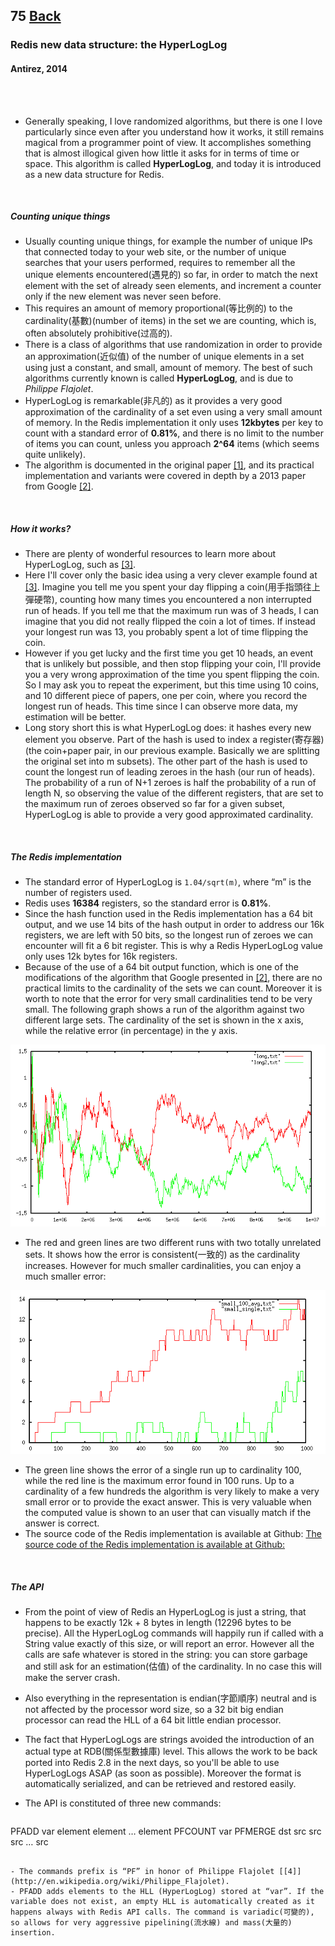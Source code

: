## 75	[Back](./antirez.md)

### Redis new data structure: the HyperLogLog
#### Antirez, 2014

<br />
<br />

- Generally speaking, I love randomized algorithms, but there is one I love particularly since even after you understand how it works, it still remains magical from a programmer point of view. It accomplishes something that is almost illogical given how little it asks for in terms of time or space. This algorithm is called **HyperLogLog**, and today it is introduced as a new data structure for Redis.

<br />

##### Counting unique things

- Usually counting unique things, for example the number of unique IPs that connected today to your web site, or the number of unique searches that your users performed, requires to remember all the unique elements encountered(遇見的) so far, in order to match the next element with the set of already seen elements, and increment a counter only if the new element was never seen before.
- This requires an amount of memory proportional(等比例的) to the cardinality(基數)(number of items) in the set we are counting, which is, often absolutely prohibitive(过高的).
- There is a class of algorithms that use randomization in order to provide an approximation(近似值) of the number of unique elements in a set using just a constant, and small, amount of memory. The best of such algorithms currently known is called **HyperLogLog**, and is due to *Philippe Flajolet*.
- HyperLogLog is remarkable(非凡的) as it provides a very good approximation of the cardinality of a set even using a very small amount of memory. In the Redis implementation it only uses **12kbytes** per key to count with a standard error of **0.81%**, and there is no limit to the number of items you can count, unless you approach **2^64** items (which seems quite unlikely).
- The algorithm is documented in the original paper [[1]](http://algo.inria.fr/flajolet/Publications/FlFuGaMe07.pdf), and its practical implementation and variants were covered in depth by a 2013 paper from Google [[2]](http://static.googleusercontent.com/media/research.google.com/en//pubs/archive/40671.pdf).

<br />

##### How it works?

- There are plenty of wonderful resources to learn more about HyperLogLog, such as [[3]](http://blog.aggregateknowledge.com/2012/10/25/sketch-of-the-day-hyperloglog-cornerstone-of-a-big-data-infrastructure/).
- Here I'll cover only the basic idea using a very clever example found at [[3]](http://blog.aggregateknowledge.com/2012/10/25/sketch-of-the-day-hyperloglog-cornerstone-of-a-big-data-infrastructure/). Imagine you tell me you spent your day flipping a coin(用手指頭往上彈硬幣), counting how many times you encountered a non interrupted run of heads. If you tell me that the maximum run was of 3 heads, I can imagine that you did not really flipped the coin a lot of times. If instead your longest run was 13, you probably spent a lot of time flipping the coin.
- However if you get lucky and the first time you get 10 heads, an event that is unlikely but possible, and then stop flipping your coin, I'll provide you a very wrong approximation of the time you spent flipping the coin. So I may ask you to repeat the experiment, but this time using 10 coins, and 10 different piece of papers, one per coin, where you record the longest run of heads. This time since I can observe more data, my estimation will be better.
- Long story short this is what HyperLogLog does: it hashes every new element you observe. Part of the hash is used to index a register(寄存器) (the coin+paper pair, in our previous example. Basically we are splitting the original set into m subsets). The other part of the hash is used to count the longest run of leading zeroes in the hash (our run of heads). The probability of a run of N+1 zeroes is half the probability of a run of length N, so observing the value of the different registers, that are set to the maximum run of zeroes observed so far for a given subset, HyperLogLog is able to provide a very good approximated cardinality.

<br />

##### The Redis implementation

- The standard error of HyperLogLog is `1.04/sqrt(m)`, where “m” is the number of registers used.
- Redis uses **16384** registers, so the standard error is **0.81%**.
- Since the hash function used in the Redis implementation has a 64 bit output, and we use 14 bits of the hash output in order to address our 16k registers, we are left with 50 bits, so the longest run of zeroes we can encounter will fit a 6 bit register. This is why a Redis HyperLogLog value only uses 12k bytes for 16k registers.
- Because of the use of a 64 bit output function, which is one of the modifications of the algorithm that Google presented in [[2]](http://static.googleusercontent.com/media/research.google.com/en//pubs/archive/40671.pdf), there are no practical limits to the cardinality of the sets we can count. Moreover it is worth to note that the error for very small cardinalities tend to be very small. The following graph shows a run of the algorithm against two different large sets. The cardinality of the set is shown in the x axis, while the relative error (in percentage) in the y axis.

<img src="./1.png">

- The red and green lines are two different runs with two totally unrelated sets. It shows how the error is consistent(一致的) as the cardinality increases. However for much smaller cardinalities, you can enjoy a much smaller error:

<img src="./2.png">

- The green line shows the error of a single run up to cardinality 100, while the red line is the maximum error found in 100 runs. Up to a cardinality of a few hundreds the algorithm is very likely to make a very small error or to provide the exact answer. This is very valuable when the computed value is shown to an user that can visually match if the answer is correct.
- The source code of the Redis implementation is available at Github: [The source code of the Redis implementation is available at Github:](https://github.com/antirez/redis/blob/unstable/src/hyperloglog.c)

<br />

##### The API

- From the point of view of Redis an HyperLogLog is just a string, that happens to be exactly 12k + 8 bytes in length (12296 bytes to be precise). All the HyperLogLog commands will happily run if called with a String value exactly of this size, or will report an error. However all the calls are safe whatever is stored in the string: you can store garbage and still ask for an estimation(估值) of the cardinality. In no case this will make the server crash.
- Also everything in the representation is endian(字節順序) neutral and is not affected by the processor word size, so a 32 bit big endian processor can read the HLL of a 64 bit little endian processor.
- The fact that HyperLogLogs are strings avoided the introduction of an actual type at RDB(關係型數據庫) level. This allows the work to be back ported into Redis 2.8 in the next days, so you'll be able to use HyperLogLogs ASAP (as soon as possible). Moreover the format is automatically serialized, and can be retrieved and restored easily.
- The API is constituted of three new commands:

	```
PFADD var element element … element
PFCOUNT var
PFMERGE dst src src src … src
```

- The commands prefix is “PF” in honor of Philippe Flajolet [[4]](http://en.wikipedia.org/wiki/Philippe_Flajolet).
- PFADD adds elements to the HLL (HyperLogLog) stored at “var”. If the variable does not exist, an empty HLL is automatically created as it happens always with Redis API calls. The command is variadic(可變的), so allows for very aggressive pipelining(流水線) and mass(大量的) insertion.
